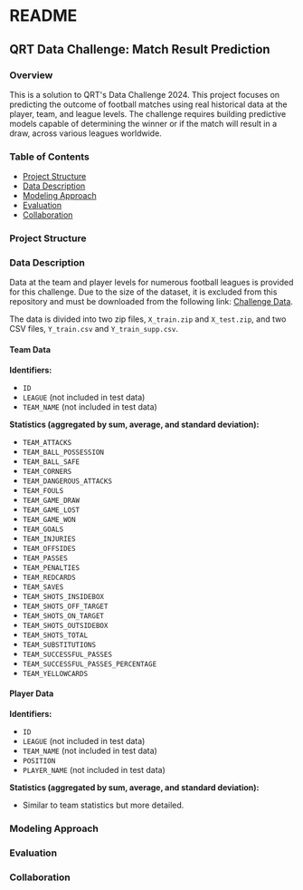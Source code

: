 # README

## QRT Data Challenge: Match Result Prediction

### Overview

This is a solution to QRT's Data Challenge 2024. This project focuses on predicting the outcome of football matches using real historical data at the player, team, and league levels. The challenge requires building predictive models capable of determining the winner or if the match will result in a draw, across various leagues worldwide.

### Table of Contents
- [Project Structure](#project-structure)
- [Data Description](#data-description)
- [Modeling Approach](#modeling-approach)
- [Evaluation](#evaluation)
- [Collaboration](#collaboration)

### Project Structure
### Data Description

Data at the team and player levels for numerous football leagues is provided for this challenge. Due to the size of the dataset, it is excluded from this repository and must be downloaded from the following link: [Challenge Data](https://challengedata.ens.fr/participants/challenges/143/).

The data is divided into two zip files, `X_train.zip` and `X_test.zip`, and two CSV files, `Y_train.csv` and `Y_train_supp.csv`.

#### Team Data

**Identifiers:**
- `ID`
- `LEAGUE` (not included in test data)
- `TEAM_NAME` (not included in test data)

**Statistics (aggregated by sum, average, and standard deviation):**
- `TEAM_ATTACKS`
- `TEAM_BALL_POSSESSION`
- `TEAM_BALL_SAFE`
- `TEAM_CORNERS`
- `TEAM_DANGEROUS_ATTACKS`
- `TEAM_FOULS`
- `TEAM_GAME_DRAW`
- `TEAM_GAME_LOST`
- `TEAM_GAME_WON`
- `TEAM_GOALS`
- `TEAM_INJURIES`
- `TEAM_OFFSIDES`
- `TEAM_PASSES`
- `TEAM_PENALTIES`
- `TEAM_REDCARDS`
- `TEAM_SAVES`
- `TEAM_SHOTS_INSIDEBOX`
- `TEAM_SHOTS_OFF_TARGET`
- `TEAM_SHOTS_ON_TARGET`
- `TEAM_SHOTS_OUTSIDEBOX`
- `TEAM_SHOTS_TOTAL`
- `TEAM_SUBSTITUTIONS`
- `TEAM_SUCCESSFUL_PASSES`
- `TEAM_SUCCESSFUL_PASSES_PERCENTAGE`
- `TEAM_YELLOWCARDS`

#### Player Data

**Identifiers:**
- `ID`
- `LEAGUE` (not included in test data)
- `TEAM_NAME` (not included in test data)
- `POSITION`
- `PLAYER_NAME` (not included in test data)

**Statistics (aggregated by sum, average, and standard deviation):**
- Similar to team statistics but more detailed.

### Modeling Approach
### Evaluation
### Collaboration


